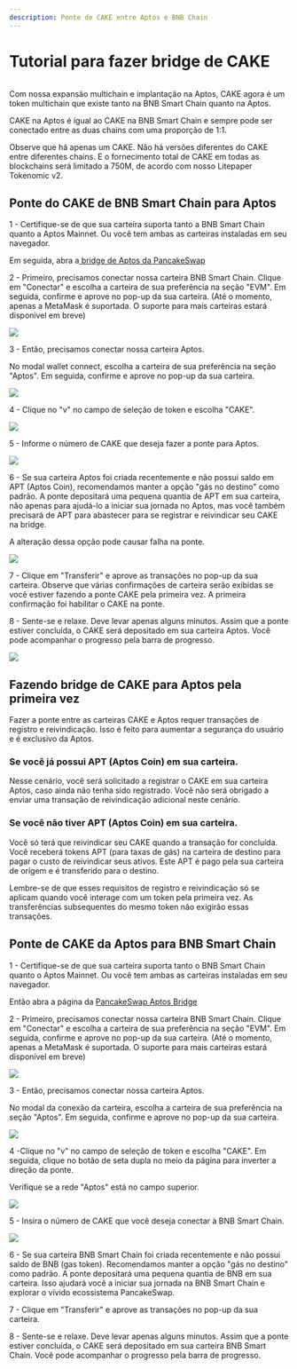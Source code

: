 ```yaml
---
description: Ponte de CAKE entre Aptos e BNB Chain
---
```


# Tutorial para fazer bridge de CAKE

<figure><img src="../.gitbook/assets/image (6) (4).png" alt=""><figcaption></figcaption></figure>

Com nossa expansão multichain e implantação na Aptos, CAKE agora é um token multichain que existe tanto na BNB Smart Chain quanto na Aptos.&#x20;

CAKE na Aptos é igual ao CAKE na BNB Smart Chain e sempre pode ser conectado entre as duas chains com uma proporção de 1:1.&#x20;

Observe que há apenas um CAKE. Não há versões diferentes do CAKE entre diferentes chains. E o fornecimento total de CAKE em todas as blockchains será limitado a 750M, de acordo com nosso Litepaper Tokenomic v2.&#x20;

## Ponte do CAKE de BNB Smart Chain para Aptos&#x20;

1 - Certifique-se de que sua carteira suporta tanto a BNB Smart Chain quanto a Aptos Mainnet. Ou você tem ambas as carteiras instaladas em seu navegador.&#x20;

Em seguida, abra a[ bridge de Aptos da PancakeSwap](https://bridge.pancakeswap.finance/aptos)

2 - Primeiro, precisamos conectar nossa carteira BNB Smart Chain. Clique em "Conectar" e escolha a carteira de sua preferência na seção "EVM". Em seguida, confirme e aprove no pop-up da sua carteira. (Até o momento, apenas a MetaMask é suportada. O suporte para mais carteiras estará disponível em breve)

![](<../.gitbook/assets/image (7).png>)

3 - Então, precisamos conectar nossa carteira Aptos.&#x20;

No modal wallet connect, escolha a carteira de sua preferência na seção "Aptos". Em seguida, confirme e aprove no pop-up da sua carteira.

![](<../.gitbook/assets/image (8).png>)

4 - Clique no "v" no campo de seleção de token e escolha "CAKE".

![](<../.gitbook/assets/image (10).png>)

5 - Informe o número de CAKE que deseja fazer a ponte para Aptos.

![](<../.gitbook/assets/image (9).png>)

6 - Se sua carteira Aptos foi criada recentemente e não possui saldo em APT (Aptos Coin), recomendamos manter a opção "gás no destino" como padrão. A ponte depositará uma pequena quantia de APT em sua carteira, não apenas para ajudá-lo a iniciar sua jornada no Aptos, mas você também precisará de APT para abastecer para se registrar e reivindicar seu CAKE na bridge.&#x20;

A alteração dessa opção pode causar falha na ponte.

![](<../.gitbook/assets/image (6).png>)

7 - Clique em "Transferir" e aprove as transações no pop-up da sua carteira. Observe que várias confirmações de carteira serão exibidas se você estiver fazendo a ponte CAKE pela primeira vez. A primeira confirmação foi habilitar o CAKE na ponte.

8 - Sente-se e relaxe. Deve levar apenas alguns minutos. Assim que a ponte estiver concluída, o CAKE será depositado em sua carteira Aptos. Você pode acompanhar o progresso pela barra de progresso.

![](<../.gitbook/assets/image (5).png>)

## Fazendo bridge de CAKE para Aptos pela primeira vez <a href="#bridging-cake-to-aptos-for-the-first-time" id="bridging-cake-to-aptos-for-the-first-time"></a>

Fazer a ponte entre as carteiras CAKE e Aptos requer transações de registro e reivindicação. Isso é feito para aumentar a segurança do usuário e é exclusivo da Aptos.&#x20;

### Se você já possui APT (Aptos Coin) em sua carteira.&#x20;

Nesse cenário, você será solicitado a registrar o CAKE em sua carteira Aptos, caso ainda não tenha sido registrado. Você não será obrigado a enviar uma transação de reivindicação adicional neste cenário.&#x20;

### Se você não tiver APT (Aptos Coin) em sua carteira.&#x20;

Você só terá que reivindicar seu CAKE quando a transação for concluída. Você receberá tokens APT (para taxas de gás) na carteira de destino para pagar o custo de reivindicar seus ativos. Este APT é pago pela sua carteira de origem e é transferido para o destino.&#x20;

Lembre-se de que esses requisitos de registro e reivindicação só se aplicam quando você interage com um token pela primeira vez. As transferências subsequentes do mesmo token não exigirão essas transações.&#x20;

## Ponte de CAKE da Aptos para BNB Smart Chain&#x20;

1 - Certifique-se de que sua carteira suporta tanto o BNB Smart Chain quanto o Aptos Mainnet. Ou você tem ambas as carteiras instaladas em seu navegador.&#x20;

Então abra a página da [PancakeSwap Aptos Bridge](https://bridge.pancakeswap.finance/aptos)

2 - Primeiro, precisamos conectar nossa carteira BNB Smart Chain. Clique em "Conectar" e escolha a carteira de sua preferência na seção "EVM". Em seguida, confirme e aprove no pop-up da sua carteira. (Até o momento, apenas a MetaMask é suportada. O suporte para mais carteiras estará disponível em breve)

![](../.gitbook/assets/image.png)

3 - Então, precisamos conectar nossa carteira Aptos.&#x20;

No modal da conexão da carteira, escolha a carteira de sua preferência na seção "Aptos". Em seguida, confirme e aprove no pop-up da sua carteira.

![](<../.gitbook/assets/image (1).png>)

4 -Clique no "v" no campo de seleção de token e escolha "CAKE". Em seguida, clique no botão de seta dupla no meio da página para inverter a direção da ponte.&#x20;

Verifique se a rede "Aptos" está no campo superior.

![](<../.gitbook/assets/image (11).png>)

5 - Insira o número de CAKE que você deseja conectar à BNB Smart Chain.

![](<../.gitbook/assets/image (2).png>)

6 - Se sua carteira BNB Smart Chain foi criada recentemente e não possui saldo de BNB (gas token). Recomendamos manter a opção "gás no destino" como padrão. A ponte depositará uma pequena quantia de BNB em sua carteira. Isso ajudará você a iniciar sua jornada na BNB Smart Chain e explorar o vívido ecossistema PancakeSwap.

7 - Clique em "Transferir" e aprove as transações no pop-up da sua carteira.

8 - Sente-se e relaxe. Deve levar apenas alguns minutos. Assim que a ponte estiver concluída, o CAKE será depositado em sua carteira BNB Smart Chain. Você pode acompanhar o progresso pela barra de progresso.

